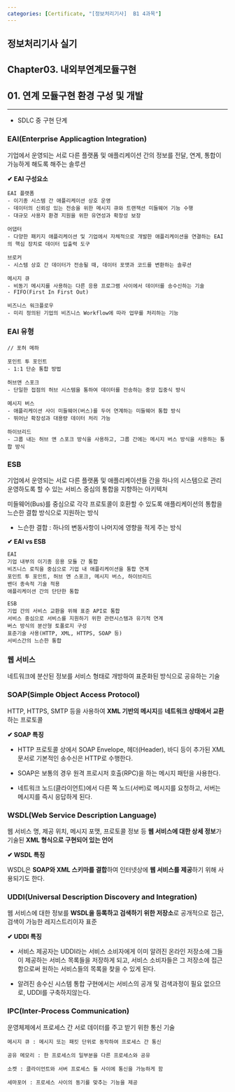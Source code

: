 ```yaml
---
categories: [Certificate, "[정보처리기사]  B1 4과목"]
---
```


## 정보처리기사 실기

## Chapter03. 내외부연계모듈구현

## 01. 연계 모듈구현 환경 구성 및 개발

<hr>

- SDLC 중 구현 단계

### EAI(Enterprise Applicagtion Integration)

기업에서 운영되는 서로 다른 플랫폼 및 애플리케이션 간의 정보를 전달, 연계, 통합이 가능하게 해도록 해주는 솔루션

**✔ EAI 구성요소**

```
EAI 플랫폼 
- 이기종 시스템 간 애플리케이션 상호 운영
- 데이터의 신뢰성 있는 전송을 위한 메시지 큐와 트랜잭션 미들웨어 기능 수행
- 대규모 사용자 환경 지원을 위한 유연성과 확장성 보장

어댑터
- 다양한 패키지 애플리케이션 및 기업에서 자체적으로 개발한 애플리케이션을 연결하는 EAI의 핵심 장치로 데이터 입출력 도구

브로커
- 시스템 상호 간 데이터가 전송될 때, 데이터 포맷과 코드를 변환하는 솔루션

메시지 큐
- 비동기 메시지를 사용하는 다른 응용 프로그램 사이에서 데이터를 송수신하는 기술
- FIFO(First In First Out)

비즈니스 워크플로우
- 미리 정의된 기업의 비즈니스 Workflow에 따라 업무를 처리하는 기능
```

### EAI 유형

```
// 포허 메하

포인트 투 포인트 
- 1:1 단순 통합 방법

허브앤 스포크
- 단일한 접점의 허브 시스템을 통하여 데이터를 전송하는 중앙 집중식 방식

메시지 버스
- 애플리케이션 사이 미들웨어(버스)를 두어 연계하는 미들웨어 통합 방식
- 뛰어난 확장성과 대용량 데이터 처리 가능

하이브리드
- 그룹 내는 허브 앤 스포크 방식을 사용하고, 그룹 간에는 메시지 버스 방식을 사용하는 통합 방식
```

### ESB

기업에서 운영되는 서로 다른 플랫폼 및 애플리케이션들 간을 하나의 시스템으로 관리 운영하도록 할 수 있는 서비스 중심의 통합을 지향하는 아키텍처

미들웨어(Bus)를 중심으로 각각 프로토콜이 호환할 수 있도록 애플리케이션의 통합을 느슨한 결합 방식으로 지원하는 방식

- 느슨한 결합 : 하나의 변동사항이 나머지에 영향을 적게 주는 방식

**✔ EAI vs ESB**

```
EAI
기업 내부의 이기종 응용 모듈 간 통합
비즈니스 로직을 중심으로 기업 내 애플리케이션을 통합 연계
포인트 투 포인트, 허브 앤 스포크, 메시지 버스, 하이브리드
밴더 종속적 기술 적용
애플리케이션 간의 단단한 통합

ESB
기업 간의 서비스 교환을 위해 표준 API로 통합
서비스 중심으로 서비스를 지원하기 위한 관련시스템과 유기적 연계
버스 방식의 분산형 토폴로지 구성
표준기술 사용(HTTP, XML, HTTPS, SOAP 등)
서비스간의 느슨한 통합
```

### 웹 서비스

네트워크에 분산된 정보를 서비스 형태로 개방하여 표준화된 방식으로 공유하는 기술

### SOAP(Simple Object Access Protocol)

HTTP, HTTPS, SMTP 등을 사용하여 **XML 기반의 메시지**를 **네트워크 상태에서 교환**하는 프로토콜

**✔ SOAP 특징**

- HTTP 프로토콜 상에서 SOAP Envelope, 헤더(Header), 바디 등이 추가된 XML 문서로 기본적인 송수신은 HTTP로 수행한다.

- SOAP은 보통의 경우 원격 프로시저 호출(RPC)을 하는 메시지 패턴을 사용한다.

- 네트워크 노드(클라이언트)에서 다른 쪽 노드(서버)로 메시지를 요청하고, 서버는 메시지를 즉시 응답하게 된다.

### WSDL(Web Service Description Language)

웹 서비스 명, 제공 위치, 메시지 포맷, 프로토콜 정보 등 **웹 서비스에 대한 상세 정보**가 기술된 **XML 형식으로 구현되어 있는 언어**

**✔ WSDL 특징**

WSDL은 **SOAP와 XML 스키마를 결합**하여 인터넷상에 **웹 서비스를 제공**하기 위해 사용되기도 한다.

### UDDI(Universal Description Discovery and Integration)

웹 서비스에 대한 정보를 **WSDL을 등록하고 검색하기 위한 저장소**로 공개적으로 접근, 검색이 가능한 레지스트리이자 표준

**✔ UDDI 특징**

- 서비스 제공자는 UDDI라는 서비스 소비자에게 이미 알려진 온라인 저장소에 그들이 제공하는 서비스 목록들을 저장하게 되고, 서비스 소비자들은 그 저장소에 접근함으로써 원하는 서비스들의 목록을 찾을 수 있게 된다.

- 알려진 송수신 시스템 통합 구현에서는 서비스의 공개 및 검색과정이 필요 없으므로, UDDI를 구축하지않는다.

### IPC(Inter-Process Communication)

운영체제에서 프로세스 간 서로 데이터를 주고 받기 위한 통신 기술

```
메시지 큐 : 메시지 또는 패킷 단위로 동작하여 프로세스 간 통신

공유 메모리 : 한 프로세스의 일부분을 다른 프로세스와 공유

소켓 : 클라이언트와 서버 프로세스 둘 사이에 통신을 가능하게 함

세마포어 : 프로세스 사이의 동기를 맞추는 기능을 제공
```

